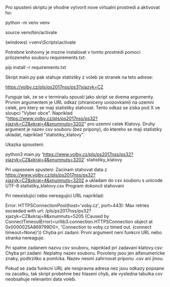 Pro spusteni skriptu je vhodne vytvorit nove virtualni prostredi a aktivovat ho:

python -m venv venv

source venv/bin/activate

(windows) >venv\Scripts\activate

Potrebne knihovny je mozne instalovat v tomto prostredi pomoci prilozeneho souboru requirements.txt:

pip install -r requirements.txt

Skript main.py pak stahuje statistiky z voleb ze stranek na teto adrese:

https://volby.cz/pls/ps2017nss/ps3?xjazyk=CZ

Funguje tak, ze se v terminalu spousti jako skript se dvema argumenty. Prvnim argumentem je URL odkaz (ohraniceny uvozovkami) na uzemni celek, pro ktery se maji statistiky stahovat. Tento odkaz se ziska pod X ve sloupci "Vyber obce". Napriklad "https://www.volby.cz/pls/ps2017nss/ps32?xjazyk=CZ&xkraj=4&xnumnuts=3202" pro uzemni celek Klatovy. Druhy argument je nazev csv souboru (bez pripony), do ktereho se maji statistiky ukladat, napriklad "statistiky_klatovy".

Ukazka spousteni:

python3 main.py 'https://www.volby.cz/pls/ps2017nss/ps32?xjazyk=CZ&xkraj=4&xnumnuts=3202' statistiky_klatovy

Pri uspesnem spusteni: Zacinam stahovat data z https://www.volby.cz/pls/ps2017nss/ps32?xjazyk=CZ&xkraj=4&xnumnuts=3202 a ukladam do csv souboru s unicode UTF-8 statistiky_klatovy.csv Program dokoncil stahovani

Pri neexistujici nebo nereagujici URL napriklad:

Error: HTTPSConnectionPool(host='voby.cz', port=443): Max retries exceeded with url: /pls/ps2017nss/ps32?xjazyk=CZ&xkraj=8&xnumnuts=5205 (Caused by ConnectTimeoutError(<urllib3.connection.HTTPSConnection object at 0x0000025A869799D0>, 'Connection to voby.cz timed out. (connect timeout=None)')) Chyba pri zadani: Prvni argument neni funkcni URL nebo stranka nereaguje.

Pri spatne zadanem nazvu csv souboru, napriklad pri zadavani klatovy.csv: Chyba pri zadani: Neplatny nazev souboru. Povoleny jsou jen alfanumericke znaky, podtrzitko a pomlcka. Nazev nesmi zahrnovat priponu .csv ani jinou.

Pokud se zada funkcni URL ale nespravna adresa nez jsou odkazy popsane na zacatku, tak skript probehne bez hlaseni chyb, ale vysledna tabulka csv neobsahuje relevantni data voleb.
